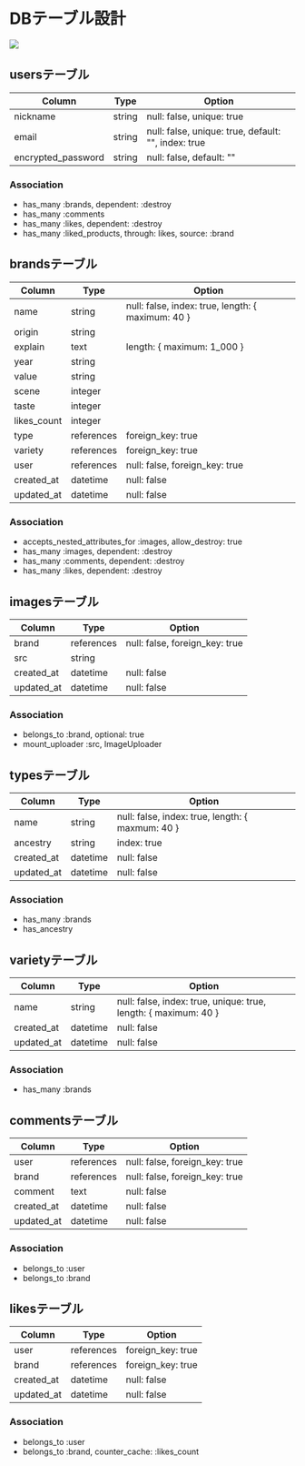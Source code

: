 # DBテーブル設計

![](url)

<!--
  ユーザ登録時に入力する基本情報。
-->

## usersテーブル
| Column               | Type   | Option                                            |
|----------------------|--------|---------------------------------------------------|
|nickname              |string  |null: false, unique: true                          |
|email                 |string  |null: false, unique: true, default: "", index: true|
|encrypted_password    |string  |null: false,               default: ""             |

### Association
- has_many :brands, dependent: :destroy
- has_many :comments
- has_many :likes, dependent: :destroy
- has_many :liked_products, through: likes, source: :brand

<!--
  銘柄を投稿する時に登録する情報。

  originカラム
  産地を選択する

  explainカラム
  銘柄の説明（1000文字以内）

  typeカラム
  銘柄の種類
  ・スティルワイン
    ・赤
    ・白
    ・ロゼ
  ・スパークリングワイン
  ・フォーティファイドワイン
  ・フレーバードワイン

  varietyカラム
  銘柄の品種を選択する
  ユーザーが入力・登録することもできる

  sceneカラム
  銘柄におすすめのシーンを選択

  yearカラム
  収穫年を入力
  不明の場合は未入力も可能

  tasteカラム
  銘柄の味を選択

  likes_countカラム
  いいねの数を管理

  valueカラム
  おおよその価値、市販の金額、購入時の金額等を入力
-->

## brandsテーブル
| Column          | Type     | Option                                                                            |
|-----------------|----------|-----------------------------------------------------------------------------------|
|name             |string    |null: false, index: true, length: { maximum: 40 }                                  |
|origin           |string    |                                                                                   |
|explain          |text      |                          length: { maximum: 1_000 }                               |
|year             |string    |                                                                                   |
|value            |string    |                                                                                   |
|scene            |integer   |                                                                                   |
|taste            |integer   |                                                                                   |
|likes_count      |integer   |                                                                                   |
|type             |references|             foreign_key: true                                                     |
|variety          |references|             foreign_key: true                                                     |
|user             |references|null: false, foreign_key: true                                                     |
|created_at       |datetime  |null: false                                                                        |
|updated_at       |datetime  |null: false                                                                        |

### Association
- accepts_nested_attributes_for :images, allow_destroy: true
- has_many :images,   dependent: :destroy
- has_many :comments, dependent: :destroy
- has_many :likes,    dependent: :destroy

<!--
  商品の画像。１枚必須。
-->

## imagesテーブル
| Column   | Type     | Option                       |
|----------|----------|------------------------------|
|brand     |references|null: false, foreign_key: true|
|src       |string    |                              |
|created_at|datetime  |null: false                   |
|updated_at|datetime  |null: false                   |

### Association
- belongs_to :brand, optional: true
- mount_uploader :src, ImageUploader

<!--
  種類はancestryを使って
  大分類、詳細といった階層構造にする。
-->

## typesテーブル
| Column   | Type   | Option                                         |
|----------|--------|------------------------------------------------|
|name      |string  |null: false, index: true, length: { maxmum: 40 }|
|ancestry  |string  |             index: true                        |
|created_at|datetime|null: false                                     |
|updated_at|datetime|null: false                                     |

### Association
- has_many :brands
- has_ancestry

<!--
  品種名は任意でユーザに入力させる。
  存在しない品種でも入力・登録はできる。
-->

## varietyテーブル
| Column   | Type   | Option                                                        |
|----------|--------|---------------------------------------------------------------|
|name      |string  |null: false, index: true, unique: true, length: { maximum: 40 }|
|created_at|datetime|null: false                                                    |
|updated_at|datetime|null: false                                                    |

### Association
- has_many :brands

<!--
  銘柄詳細ページでユーザがコメントを残すことができる。
  全てのユーザーが自由にコメントできる。
-->

## commentsテーブル
| Column     | Type     | Option                       |
|------------|----------|------------------------------|
|user        |references|null: false, foreign_key: true|
|brand       |references|null: false, foreign_key: true|
|comment     |text      |null: false                   |
|created_at  |datetime  |null: false                   |
|updated_at  |datetime  |null: false                   |


### Association
- belongs_to :user
- belongs_to :brand

<!--
  商品詳細ページでユーザがいいね！することができる。
  likeカラム
  いいね！フラグ
  false : いいね！していない状態
  true  : いいね！している状態
-->

## likesテーブル
| Column   | Type     | Option          |
|----------|----------|-----------------|
|user      |references|foreign_key: true|
|brand     |references|foreign_key: true|
|created_at|datetime  |null: false      |
|updated_at|datetime  |null: false      |

### Association
- belongs_to :user
- belongs_to :brand, counter_cache: :likes_count

